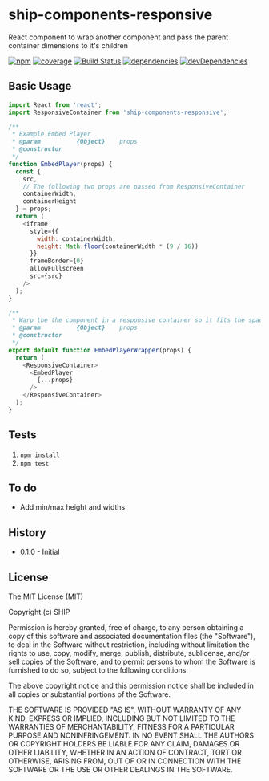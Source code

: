 # ship-components-responsive
React component to wrap another component and pass the parent container dimensions to it's children

[![npm](https://img.shields.io/npm/v/ship-components-responsive.svg?maxAge=2592000)](https://www.npmjs.com/package/ship-components-responsive)
[![coverage](https://img.shields.io/coveralls/ship-components/ship-components-responsive.svg?maxAge=2592000)](https://coveralls.io/github/ship-components/ship-components-responsive)
[![Build Status](http://img.shields.io/travis/ship-components/ship-components-responsive/master.svg?style=flat)](https://travis-ci.org/ship-components/ship-components-responsive)
[![dependencies](https://img.shields.io/david/ship-components/ship-components-responsive.svg?style=flat)](https://david-dm.org/ship-components/ship-components-responsive)
[![devDependencies](https://img.shields.io/david/dev/ship-components/ship-components-responsive.svg?style=flat)](https://david-dm.org/ship-components/ship-components-responsive?type=dev)

## Basic Usage

```js
import React from 'react';
import ResponsiveContainer from 'ship-components-responsive';

/**
 * Example Embed Player
 * @param          {Object}    props
 * @constructor
 */
function EmbedPlayer(props) {
  const {
    src,
    // The following two props are passed from ResponsiveContainer
    containerWidth,
    containerHeight
  } = props;
  return (
    <iframe
      style={{
        width: containerWidth,
        height: Math.floor(containerWidth * (9 / 16))
      }}
      frameBorder={0}
      allowFullscreen
      src={src}
    />
  );
}

/**
 * Warp the the component in a responsive container so it fits the space
 * @param          {Object}    props
 * @constructor
 */
export default function EmbedPlayerWrapper(props) {
  return (
    <ResponsiveContainer>
      <EmbedPlayer
        {...props}
      />
    </ResponsiveContainer>
  );
}
```

## Tests
1. `npm install`
2. `npm test`

## To do
* Add min/max height and widths

## History
* 0.1.0 - Initial

## License
The MIT License (MIT)

Copyright (c) SHIP

Permission is hereby granted, free of charge, to any person obtaining a copy
of this software and associated documentation files (the "Software"), to deal
in the Software without restriction, including without limitation the rights
to use, copy, modify, merge, publish, distribute, sublicense, and/or sell
copies of the Software, and to permit persons to whom the Software is
furnished to do so, subject to the following conditions:

The above copyright notice and this permission notice shall be included in all
copies or substantial portions of the Software.

THE SOFTWARE IS PROVIDED "AS IS", WITHOUT WARRANTY OF ANY KIND, EXPRESS OR
IMPLIED, INCLUDING BUT NOT LIMITED TO THE WARRANTIES OF MERCHANTABILITY,
FITNESS FOR A PARTICULAR PURPOSE AND NONINFRINGEMENT. IN NO EVENT SHALL THE
AUTHORS OR COPYRIGHT HOLDERS BE LIABLE FOR ANY CLAIM, DAMAGES OR OTHER
LIABILITY, WHETHER IN AN ACTION OF CONTRACT, TORT OR OTHERWISE, ARISING FROM,
OUT OF OR IN CONNECTION WITH THE SOFTWARE OR THE USE OR OTHER DEALINGS IN THE
SOFTWARE.
